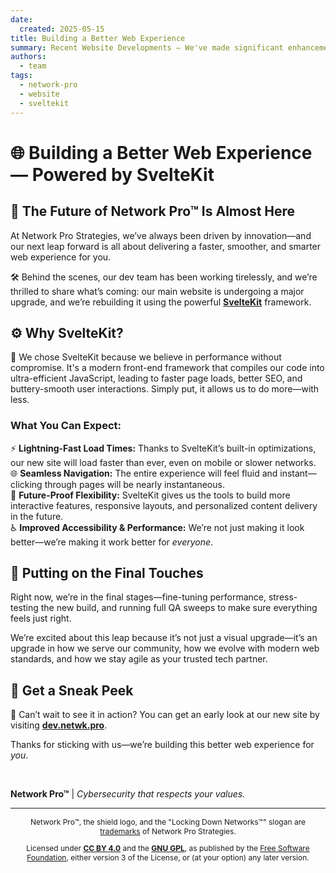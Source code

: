 ```yaml
---
date:
  created: 2025-05-15
title: Building a Better Web Experience
summary: Recent Website Developments — We've made significant enhancements to our digital platform and are excited to announce several innovative features currently in our development pipeline.
authors:
  - team
tags:
  - network-pro
  - website
  - sveltekit
---
```


# 🌐 Building a Better Web Experience — Powered by SvelteKit

## 🔮 The Future of Network Pro&trade; Is Almost Here

At Network Pro Strategies, we’ve always been driven by innovation—and our next leap forward is all about delivering a faster, smoother, and smarter web experience for you.

🛠️ Behind the scenes, our dev team has been working tirelessly, and we’re thrilled to share what’s coming: our main website is undergoing a major upgrade, and we’re rebuilding it using the powerful **[SvelteKit](https://svelte.dev/docs/kit/introduction)** framework.

## ⚙️ Why SvelteKit?

🚀 We chose SvelteKit because we believe in performance without compromise. It's a modern front-end framework that compiles our code into ultra-efficient JavaScript, leading to faster page loads, better SEO, and buttery-smooth user interactions. Simply put, it allows us to do more—with less.

<!-- more -->

### **What You Can Expect:**

⚡ **Lightning-Fast Load Times:** Thanks to SvelteKit’s built-in optimizations, our new site will load faster than ever, even on mobile or slower networks.  
🌐 **Seamless Navigation:** The entire experience will feel fluid and instant—clicking through pages will be nearly instantaneous.  
🔧 **Future-Proof Flexibility:** SvelteKit gives us the tools to build more interactive features, responsive layouts, and personalized content delivery in the future.  
♿ **Improved Accessibility & Performance:** We’re not just making it look better—we’re making it work better for _everyone_.

## 🧪 Putting on the Final Touches

Right now, we’re in the final stages—fine-tuning performance, stress-testing the new build, and running full QA sweeps to make sure everything feels just right.

We’re excited about this leap because it’s not just a visual upgrade—it’s an upgrade in how we serve our community, how we evolve with modern web standards, and how we stay agile as your trusted tech partner.

## 👀 Get a Sneak Peek

🔗 Can’t wait to see it in action? You can get an early look at our new site by visiting **[dev.netwk.pro](https://dev.netwk.pro)**.

Thanks for sticking with us—we’re building this better web experience for _you_.

&nbsp;

**Network Pro&trade;** | _Cybersecurity that respects your values._

---

<div style="font-size: 12px; text-align: center;">

<p>Network Pro&trade;, the shield logo, and the "Locking Down Networks&trade;" slogan are <a href="https://netwk.pro/license#trademark" target="_self">trademarks</a> of Network Pro Strategies.</p>

<p>Licensed under <a href="https://netwk.pro/license#cc-by" target="_self"><strong>CC BY 4.0</strong></a> and the <a href="https://netwk.pro/license#gnu-gpl" target="_self"><strong>GNU GPL</strong></a>, as published by the <a rel="noopener noreferrer" href="https://fsf.org" target="_blank">Free Software Foundation</a>, either version 3 of the License, or (at your option) any later version.</p>

</div>
